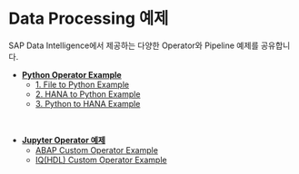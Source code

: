# Data Processing 예제

SAP Data Intelligence에서 제공하는 다양한 Operator와 Pipeline 예제를 공유합니다.<br>

- **[Python Operator Example](dataconversion/)**
    - [1. File to Python Example](dataconversion#1.-File-to-Python-처리)
    - [2. HANA to Python Example](dataconversion#2.-HANA-to-Python-처리)
    - [3. Python to HANA Example](dataconversion#3.-Python-to-HANA-처리)

<br>

- **[Jupyter Operator 예제](JupyterOperator/)**
    - [ABAP Custom Operator Example](Custom/ABAP)
    - [IQ(HDL) Custom Operator Example](Custom/IQ)
